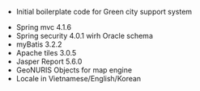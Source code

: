 * Initial boilerplate code for Green city support system
- Spring mvc 4.1.6
- Spring security 4.0.1 wirh Oracle schema
- myBatis 3.2.2
- Apache tiles 3.0.5
- Jasper Report 5.6.0
- GeoNURIS Objects for map engine
- Locale in Vietnamese/English/Korean

